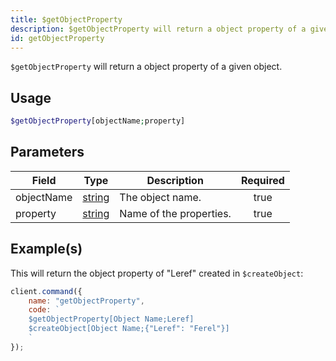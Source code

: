```yaml
---
title: $getObjectProperty
description: $getObjectProperty will return a object property of a given object.
id: getObjectProperty
---
```


`$getObjectProperty` will return a object property of a given object.

## Usage

```php
$getObjectProperty[objectName;property]
```

## Parameters

| Field      | Type                                                                                              | Description             | Required |
| ---------- | ------------------------------------------------------------------------------------------------- | ----------------------- | :------: |
| objectName | [string](https://developer.mozilla.org/en-US/docs/Web/JavaScript/Reference/Global_Objects/String) | The object name.        |   true   |
| property   | [string](https://developer.mozilla.org/en-US/docs/Web/JavaScript/Reference/Global_Objects/String) | Name of the properties. |   true   |

## Example(s)

This will return the object property of "Leref" created in `$createObject`:

```javascript
client.command({
    name: "getObjectProperty",
    code: `
    $getObjectProperty[Object Name;Leref]
    $createObject[Object Name;{"Leref": "Ferel"}]
    `
});
```
